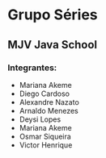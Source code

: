 # Grupo Séries
## MJV Java School
### Integrantes:
- Mariana Akeme 
- Diego Cardoso
- Alexandre Nazato
- Arnaldo Menezes
- Deysi Lopes
- Mariana Akeme
- Osmar Siqueira
- Victor Henrique
